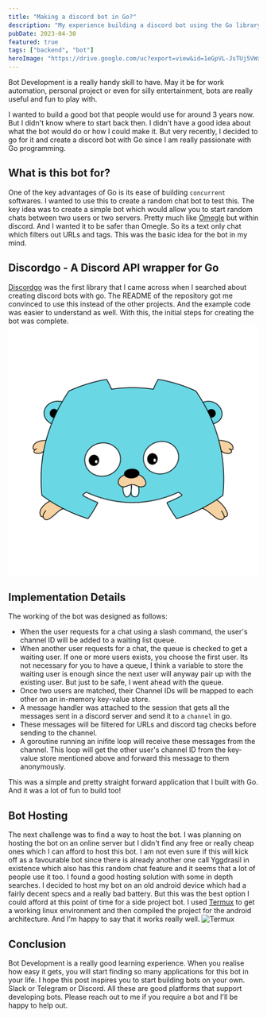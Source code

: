 ```yaml
---
title: "Making a discord bot in Go?" 
description: "My experience building a discord bot using the Go library, Discordgo."
pubDate: 2023-04-30
featured: true
tags: ["backend", "bot"]
heroImage: "https://drive.google.com/uc?export=view&id=1eGpVL-JsTUj5VWxRa94kLOYpo9bPeYUO"
---
```

Bot Development is a really handy skill to have. May it be for work automation, 
personal project or even for silly entertainment, bots are really useful and fun 
to play with. 

I wanted to build a good bot that people would use for around 3 years now. But I 
didn't know where to start back then. I didn't have a good idea about what the bot 
would do or how I could make it. But very recently, I decided to go for it and create 
a discord bot with Go since I am really passionate with Go programming.

## What is this bot for?
One of the key advantages of Go is its ease of building `concurrent` softwares.
I wanted to use this to create a random chat bot to test this. The key idea was 
to create a simple bot which would allow you to start random chats between two 
users or two servers. Pretty much like [Omegle](https://omegle.com/) but within 
discord. And I wanted it to be safer than Omegle. So its a text only chat which 
filters out URLs and tags. This was the basic idea for the bot in my mind.

## Discordgo - A Discord API wrapper for Go
[Discordgo](https://github.com/bwmarrin/discordgo/) was the first library that I 
came across when I searched about creating discord bots with go. The README of 
the repository got me convinced to use this instead of the other projects. And 
the example code was easier to understand as well. With this, the initial steps 
for creating the bot was complete.
![Discordgo](https://raw.githubusercontent.com/bwmarrin/discordgo/master/docs/img/discordgo.svg)

## Implementation Details
The working of the bot was designed as follows:
- When the user requests for a chat using a slash command, the user's channel ID 
will be added to a waiting list queue.
- When another user requests for a chat, the queue is checked to get a waiting 
user. If one or more users exists, you choose the first user. Its not necessary 
for you to have a queue, I think a variable to store the waiting user is enough 
since the next user will anyway pair up with the existing user. But just to be 
safe, I went ahead with the queue.
- Once two users are matched, their Channel IDs will be mapped to each other on 
an in-memory key-value store.
- A message handler was attached to the session that gets all the messages sent 
in a discord server and send it to a `channel` in go. 
- These messages will be filtered for URLs and discord tag checks before sending 
to the channel.
- A goroutine running an inifite loop will receive these messages from the 
channel. This loop will get the other user's channel ID from the key-value 
store mentioned above and forward this message to them anonymously.

This was a simple and pretty straight forward application that I built with Go.
And it was a lot of fun to build too!

## Bot Hosting
The next challenge was to find a way to host the bot. I was planning on hosting 
the bot on an online server but I didn't find any free or really cheap ones which 
I can afford to host this bot. I am not even sure if this will kick off as a 
favourable bot since there is already another one call Yggdrasil in existence which 
also has this random chat feature and it seems that a lot of people use it too.
I found a good hosting solution with some in depth searches. I decided to host my 
bot on an old android device which had a fairly decent specs and a really bad battery.
But this was the best option I could afford at this point of time for a side project 
bot. I used [Termux](https://termux.dev/en/) to get a working linux environment 
and then compiled the project for the android architecture. And I'm happy to say 
that it works really well.
![Termux](https://wallpapercave.com/wp/wp8899997.jpg)

## Conclusion
Bot Development is a really good learning experience. When you realise how easy 
it gets, you will start finding so many applications for this bot in your life.
I hope this post inspires you to start building bots on your own. Slack or Telegram 
or Discord. All these are good platforms that support developing bots. Please reach 
out to me if you require a bot and I'll be happy to help out.
